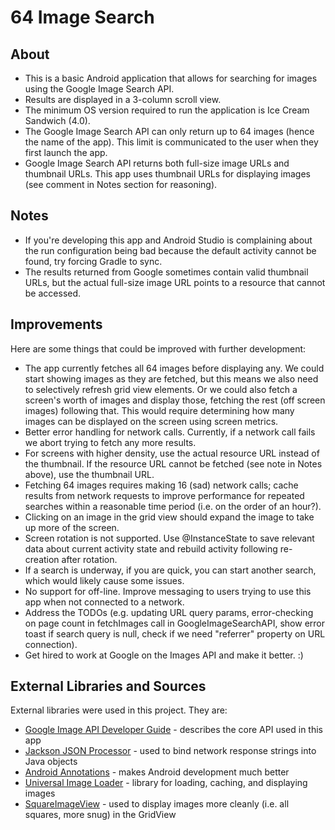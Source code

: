 64 Image Search
=============

About
------

* This is a basic Android application that allows for searching for images using the Google Image Search API.
* Results are displayed in a 3-column scroll view.
* The minimum OS version required to run the application is Ice Cream Sandwich (4.0).
* The Google Image Search API can only return up to 64 images (hence the name of the app). This limit is communicated to the user when they first launch the app.
* Google Image Search API returns both full-size image URLs and thumbnail URLs. This app uses thumbnail URLs for displaying images (see comment in Notes section for reasoning).

Notes
------

* If you're developing this app and Android Studio is complaining about the run configuration being bad because the default activity cannot be found, try forcing Gradle to sync.
* The results returned from Google sometimes contain valid thumbnail URLs, but the actual full-size image URL points to a resource that cannot be accessed.

Improvements
------

Here are some things that could be improved with further development:

* The app currently fetches all 64 images before displaying any.
We could start showing images as they are fetched, but this means we also need to selectively refresh grid view elements.
Or we could also fetch a screen's worth of images and display those, fetching the rest (off screen images) following that. This would require determining how many images can be displayed on the screen using screen metrics.
* Better error handling for network calls. Currently, if a network call fails we abort trying to fetch any more results.
* For screens with higher density, use the actual resource URL instead of the thumbnail. If the resource URL cannot be fetched (see note in Notes above), use the thumbnail URL.
* Fetching 64 images requires making 16 (sad) network calls; cache results from network requests to improve performance for repeated searches within a reasonable time period (i.e. on the order of an hour?).
* Clicking on an image in the grid view should expand the image to take up more of the screen.
* Screen rotation is not supported. Use @InstanceState to save relevant data about current activity state and rebuild activity following re-creation after rotation.
* If a search is underway, if you are quick, you can start another search, which would likely cause some issues.
* No support for off-line. Improve messaging to users trying to use this app when not connected to a network.
* Address the TODOs (e.g. updating URL query params, error-checking on page count in fetchImages call in GoogleImageSearchAPI, show error toast if search query is null, check if we need "referrer" property on URL connection).
* Get hired to work at Google on the Images API and make it better. :)

External Libraries and Sources
------
External libraries were used in this project. They are: 

* [Google Image API Developer Guide][5] - describes the core API used in this app
* [Jackson JSON Processor][1] - used to bind network response strings into Java objects
* [Android Annotations][2] - makes Android development much better
* [Universal Image Loader][3] - library for loading, caching, and displaying images
* [SquareImageView][4] - used to display images more cleanly (i.e. all squares, more snug) in the GridView

[1]: http://wiki.fasterxml.com/JacksonHome
[2]: http://androidannotations.org/
[3]: https://github.com/nostra13/Android-Universal-Image-Loader
[4]: http://www.rogcg.com/blog/2013/11/01/gridview-with-auto-resized-images-on-android
[5]: https://developers.google.com/image-search/v1/devguide
